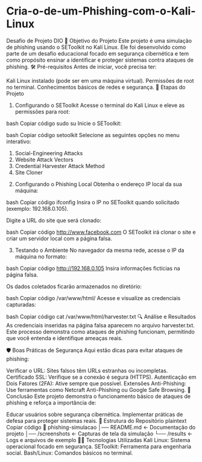 # Cria-o-de-um-Phishing-com-o-Kali-Linux
Desafio de Projeto DIO
🚀 Objetivo do Projeto
Este projeto é uma simulação de phishing usando o SEToolkit no Kali Linux. Ele foi desenvolvido como parte de um desafio educacional focado em segurança cibernética e tem como propósito ensinar a identificar e proteger sistemas contra ataques de phishing.
🛠️ Pré-requisitos
Antes de iniciar, você precisa ter:

Kali Linux instalado (pode ser em uma máquina virtual).
Permissões de root no terminal.
Conhecimentos básicos de redes e segurança.
📌 Etapas do Projeto
1. Configurando o SEToolkit
Acesse o terminal do Kali Linux e eleve as permissões para root:

bash
Copiar código
sudo su
Inicie o SEToolkit:

bash
Copiar código
setoolkit
Selecione as seguintes opções no menu interativo:

1) Social-Engineering Attacks
2) Website Attack Vectors
3) Credential Harvester Attack Method
2) Site Cloner
2. Configurando o Phishing Local
Obtenha o endereço IP local da sua máquina:

bash
Copiar código
ifconfig
Insira o IP no SEToolkit quando solicitado (exemplo: 192.168.0.105).

Digite a URL do site que será clonado:

bash
Copiar código
http://www.facebook.com
O SEToolkit irá clonar o site e criar um servidor local com a página falsa.

3. Testando o Ambiente
No navegador da mesma rede, acesse o IP da máquina no formato:

bash
Copiar código
http://192.168.0.105
Insira informações fictícias na página falsa.

Os dados coletados ficarão armazenados no diretório:

bash
Copiar código
/var/www/html/
Acesse e visualize as credenciais capturadas:

bash
Copiar código
cat /var/www/html/harvester.txt
🔍 Análise e Resultados
As credenciais inseridas na página falsa aparecem no arquivo harvester.txt. Este processo demonstra como ataques de phishing funcionam, permitindo que você entenda e identifique ameaças reais.

🛡️ Boas Práticas de Segurança
Aqui estão dicas para evitar ataques de phishing:

Verificar o URL: Sites falsos têm URLs estranhas ou incompletas.
Certificado SSL: Verifique se a conexão é segura (HTTPS).
Autenticação em Dois Fatores (2FA): Ative sempre que possível.
Extensões Anti-Phishing: Use ferramentas como Netcraft Anti-Phishing ou Google Safe Browsing.
🎯 Conclusão
Este projeto demonstra o funcionamento básico de ataques de phishing e reforça a importância de:

Educar usuários sobre segurança cibernética.
Implementar práticas de defesa para proteger sistemas reais.
📂 Estrutura do Repositório
plaintext
Copiar código
📂 phishing-simulacao
│── README.md        <- Documentação do projeto
│── /screenshots     <- Capturas de tela da simulação
└── /results         <- Logs e arquivos de exemplo
🧑‍💻 Tecnologias Utilizadas
Kali Linux: Sistema operacional focado em segurança.
SEToolkit: Ferramenta para engenharia social.
Bash/Linux: Comandos básicos no terminal.
